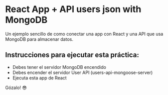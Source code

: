 # React App + API users json with MongoDB  

Un ejemplo sencillo de como conectar una app con React y una API que usa MongoDB para almacenar datos.


## Instrucciones para ejecutar esta práctica:

* Debes tener el servidor MongoDB encendido
* Debes encender el servidor User API (users-api-mongoose-server)
* Ejecuta esta app de React

Gózalo! 😎